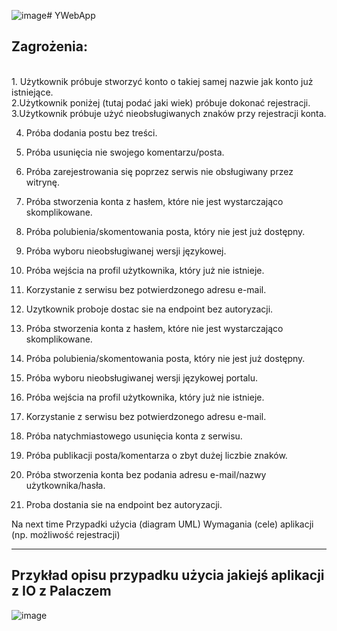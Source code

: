 ![image](https://github.com/OpalinskiJakub/YWebApp/assets/49318908/e332157b-5425-4a1b-a2ba-de745c50fd3f)# YWebApp

Zagrożenia:
------------
<br />
1. Użytkownik próbuje stworzyć konto o takiej samej nazwie jak konto już istniejące.<br />
2.Użytkownik poniżej (tutaj podać jaki wiek) próbuje dokonać rejestracji.<br />
3.Użytkownik próbuje użyć nieobsługiwanych znaków przy rejestracji konta.<br />

4. Próba dodania postu bez treści.<br />
5. Próba usunięcia nie swojego komentarzu/posta.<br />
6. Próba zarejestrowania się poprzez serwis nie obsługiwany przez witrynę.<br />

7. Próba stworzenia konta z hasłem, które nie jest wystarczająco skomplikowane.
8. Próba polubienia/skomentowania posta, który nie jest już dostępny.
9. Próba wyboru nieobsługiwanej wersji językowej.
10. Próba wejścia na profil użytkownika, który już nie istnieje.
11. Korzystanie z serwisu bez potwierdzonego adresu e-mail.
12. Uzytkownik proboje dostac sie na endpoint bez autoryzacji.

7. Próba stworzenia konta z hasłem, które nie jest wystarczająco skomplikowane.<br />
8. Próba polubienia/skomentowania posta, który nie jest już dostępny.<br />
9. Próba wyboru nieobsługiwanej wersji językowej portalu.<br />
10. Próba wejścia na profil użytkownika, który już nie istnieje.<br />
11. Korzystanie z serwisu bez potwierdzonego adresu e-mail.<br />
12. Próba natychmiastowego usunięcia konta z serwisu.<br />
13. Próba publikacji posta/komentarza o zbyt dużej liczbie znaków.<br />
14. Próba stworzenia konta bez podania adresu e-mail/nazwy użytkownika/hasła.<br />
15. Proba dostania sie na endpoint bez autoryzacji.

Na next time
Przypadki uźycia (diagram UML)
Wymagania (cele) aplikacji (np. możliwość rejestracji)

--------------------------
Przykład opisu przypadku użycia jakiejś aplikacji z IO z Palaczem
--------------------------
![image](https://github.com/OpalinskiJakub/YWebApp/assets/49318908/61772e0c-e576-4230-80c9-5a97a41eccbd)

